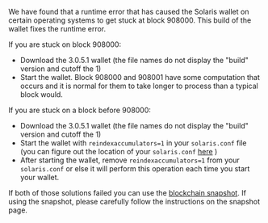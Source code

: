 We have found that a runtime error that has caused the Solaris wallet on certain operating systems to get stuck at block 908000. This build of the wallet fixes the runtime error.

If you are stuck on block 908000:
- Download the 3.0.5.1 wallet (the file names do not display the "build" version and cutoff the 1)
- Start the wallet. Block 908000 and 908001 have some computation that occurs and it is normal for them to take longer to process than a typical block would.

If you are stuck on a block before 908000:
- Download the 3.0.5.1 wallet (the file names do not display the "build" version and cutoff the 1)
- Start the wallet with `reindexaccumulators=1` in your `solaris.conf` file (you can figure out the location of your `solaris.conf` [here](https://solaris.freshdesk.com/support/solutions/articles/30000004664-where-are-my-wallet-dat-blockchain-and-configuration-conf-files-located-) )
- After starting the wallet, remove `reindexaccumulators=1` from your `solaris.conf` or else it will perform this operation each time you start your wallet.

If both of those solutions failed you can use the [blockchain snapshot](http://178.254.23.111/~pub/Solaris/Daily-Snapshots-Html/Solaris-Daily-Snapshots.html). If using the snapshot, please carefully follow the instructions on the snapshot page.